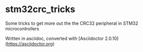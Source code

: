 # stm32crc_tricks

Some tricks to get more out the the CRC32 peripheral in STM32 microcontrollers

Written in asciidoc, converted with [Asciidoctor 2.0.10] (https://asciidoctor.org)
